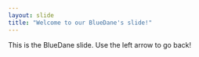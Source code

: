 ```yaml
---
layout: slide
title: "Welcome to our BlueDane's slide!"
---
```

This is the BlueDane slide. 
Use the left arrow to go back!
